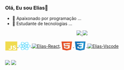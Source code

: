 ### Olá, Eu sou Elias👋


- 🔭 Apaixonado por programação ...
- 🌱 Estudante de tecnologias ...
<div align="center">
  <a href="https://github.com/eliassouza93">
  <img height="180em" src="https://github-readme-stats.vercel.app/api?username=eliassouza93&show_icons=true&theme=cobalt&include_all_commits=true&count_private=true"/>
  <img height="180em" src="https://github-readme-stats.vercel.app/api/top-langs/?username=eliassouza93&layout=compact&langs_count=7&theme=cobalt"/>
</div>
 
<div style="display: inline_block"><br>
  <img align="center" alt="Elias-Js" height="30" width="40" src="https://raw.githubusercontent.com/devicons/devicon/master/icons/javascript/javascript-plain.svg">
  <img align="center" alt="Elias-React" height="30" width="40" src="https://raw.githubusercontent.com/devicons/devicon/master/icons/react/react-original.svg">
   <img align="center" alt="Elias-React" height="30" width="40" src="https://cdn.jsdelivr.net/gh/devicons/devicon/icons/typescript/typescript-original.svg" />
  <img align="center" alt="Elias-HTML" height="30" width="40" src="https://raw.githubusercontent.com/devicons/devicon/master/icons/html5/html5-original.svg">
  <img align="center" alt="Elias-CSS" height="30" width="40" src="https://raw.githubusercontent.com/devicons/devicon/master/icons/css3/css3-original.svg">
  <img align="center" alt="Elias-Vscode" height="30" width="40" src="https://cdn.jsdelivr.net/gh/devicons/devicon/icons/vscode/vscode-original.svg" />
                                            
  </div>

  
  <br/>

<div> 
 
  <a href="https://www.instagram.com/elias93s/" target="_blank"><img src="https://img.shields.io/badge/-Instagram-%23E4405F?style=for-the-badge&logo=instagram&logoColor=white" target="_blank"></a>
  <a href="https://www.linkedin.com/in/elias-souza-784379220/" target="_blank"><img src="https://img.shields.io/badge/-LinkedIn-%230077B5?style=for-the-badge&logo=linkedin&logoColor=white" target="_blank"></a> 
  
</div>

